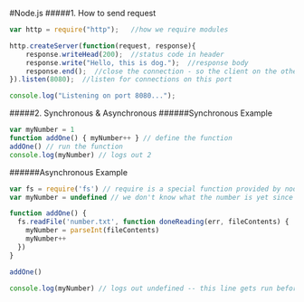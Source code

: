 #Node.js
#####1. How to send request
```JavaScript
var http = require("http");   //how we require modules

http.createServer(function(request, response){
	response.writeHead(200);  //status code in header
	response.write("Hello, this is dog.");  //response body
	response.end();  //close the connection - so the client on the other side knows it has received all the data.
}).listen(8080);  //listen for connections on this port

console.log("Listening on port 8080...");
```

#####2. Synchronous & Asynchronous
######Synchronous Example
```JavaScript
var myNumber = 1
function addOne() { myNumber++ } // define the function
addOne() // run the function
console.log(myNumber) // logs out 2
```

######Asynchronous Example
```JavaScript
var fs = require('fs') // require is a special function provided by node
var myNumber = undefined // we don't know what the number is yet since it is stored in a file

function addOne() {
  fs.readFile('number.txt', function doneReading(err, fileContents) {
    myNumber = parseInt(fileContents)
    myNumber++
  })
}

addOne()

console.log(myNumber) // logs out undefined -- this line gets run before readFile is done
```
